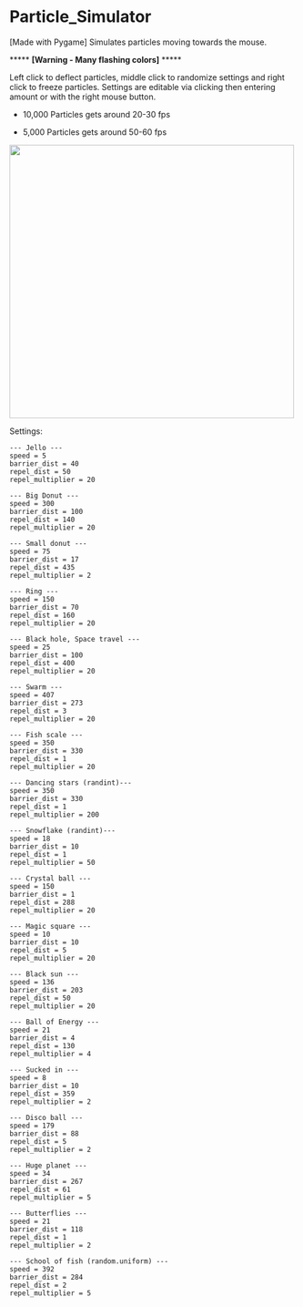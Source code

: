 # Particle_Simulator
[Made with Pygame]
Simulates particles moving towards the mouse.

***** **[Warning - Many flashing colors]** *****


Left click to deflect particles, middle click to randomize settings and right click to freeze particles.
Settings are editable via clicking then entering amount or with the right mouse button.

* 10,000 Particles gets around 20-30 fps

* 5,000 Particles gets around 50-60 fps

<img src="https://user-images.githubusercontent.com/38061493/130374679-82faa9bd-fccb-49dd-9fdf-f479712d9dab.png" width="500" height="480" />

Settings:
```
--- Jello ---
speed = 5
barrier_dist = 40
repel_dist = 50
repel_multiplier = 20

--- Big Donut ---
speed = 300
barrier_dist = 100
repel_dist = 140
repel_multiplier = 20

--- Small donut ---
speed = 75
barrier_dist = 17
repel_dist = 435
repel_multiplier = 2

--- Ring ---
speed = 150
barrier_dist = 70
repel_dist = 160
repel_multiplier = 20

--- Black hole, Space travel ---
speed = 25
barrier_dist = 100
repel_dist = 400
repel_multiplier = 20

--- Swarm ---
speed = 407
barrier_dist = 273
repel_dist = 3
repel_multiplier = 20

--- Fish scale --- 
speed = 350
barrier_dist = 330
repel_dist = 1
repel_multiplier = 20

--- Dancing stars (randint)---
speed = 350
barrier_dist = 330
repel_dist = 1
repel_multiplier = 200

--- Snowflake (randint)---
speed = 18
barrier_dist = 10
repel_dist = 1
repel_multiplier = 50

--- Crystal ball ---
speed = 150
barrier_dist = 1
repel_dist = 288
repel_multiplier = 20

--- Magic square ---
speed = 10
barrier_dist = 10
repel_dist = 5
repel_multiplier = 20

--- Black sun ---
speed = 136
barrier_dist = 203
repel_dist = 50
repel_multiplier = 20

--- Ball of Energy ---
speed = 21
barrier_dist = 4
repel_dist = 130
repel_multiplier = 4

--- Sucked in ---
speed = 8
barrier_dist = 10
repel_dist = 359
repel_multiplier = 2

--- Disco ball ---
speed = 179
barrier_dist = 88
repel_dist = 5
repel_multiplier = 2

--- Huge planet ---
speed = 34
barrier_dist = 267
repel_dist = 61
repel_multiplier = 5

--- Butterflies ---
speed = 21
barrier_dist = 118
repel_dist = 1
repel_multiplier = 2

--- School of fish (random.uniform) ---
speed = 392
barrier_dist = 284
repel_dist = 2
repel_multiplier = 5
```
